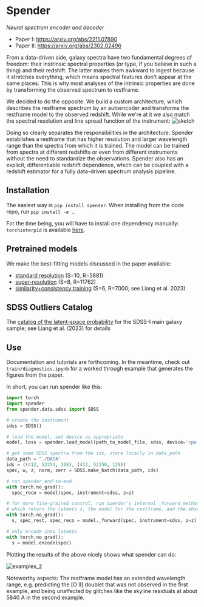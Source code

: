 # Spender

_Neural spectrum encoder and decoder_

* Paper I: https://arxiv.org/abs/2211.07890
* Paper II: https://arxiv.org/abs/2302.02496

From a data-driven side, galaxy spectra have two fundamental degrees of freedom: their instrinsic spectral properties (or type, if you believe in such a thing) and their redshift. The latter makes them awkward to ingest because it stretches everything, which means spectral features don't appear at the same places. This is why most analyses of the intrinsic properties are done by transforming the observed spectrum to restframe.

We decided to do the opposite. We build a custom architecture, which describes the restframe spectrum by an autoencoder and transforms the restframe model to the observed redshift. While we're at it we also match the spectral resolution and line spread function of the instrument:
![sketch](https://github.com/pmelchior/spender/assets/1463403/8e861c0b-358c-4b92-8862-e31325acae1b)

Doing so clearly separates the responsibilities in the architecture. Spender establishes a restframe that has higher resolution and larger wavelength range than the spectra from which it is trained. The model can be trained from spectra at different redshifts or even from different instruments without the need to standardize the observations. Spender also has an explicit, differentiable redshift dependence, which can be coupled with a redshift estimator for a fully data-driven spectrum analysis pipeline.

## Installation

The easiest way is `pip install spender`. When installing from the code repo, run `pip install -e .`.

For the time being, you will have to install one dependency manually: `torchinterp1d` is available [here](https://github.com/aliutkus/torchinterp1d).

## Pretrained models

We make the best-fitting models discussed in the paper available:
* [standard resolution](https://www.dropbox.com/s/6o5htaic8wimito/sdss.speculator%2B1.variable.lr_1e-3.latent_10.0.pt?dl=0) (S=10, R=5881)
* [super-resolution](https://www.dropbox.com/s/d14f1jryelxc5if/sdss.speculator%2B1.variable.superres.lsf_5.lr_1e-3.latent_8.0.pt?dl=0) (S=8, R=11762)
* [similarity+consistency training](https://www.dropbox.com/s/7ecvnbpc8do6pjy/sdss.similarity-consistency.latent_6.0.pt?dl=0) (S=6, R=7000; see Liang et al. 2023)

## SDSS Outliers Catalog

The [catalog of the latent-space probability](https://www.dropbox.com/s/2eo8r4mlsh7p15o/FULL_SDSSID_logP.txt.bz2?dl=0) for the SDSS-I main galaxy sample; see Liang et al. (2023) for details

## Use

Documentation and tutorials are forthcoming. In the meantime, check out `train/diagnostics.ipynb` for a worked through example that generates the figures from the paper.

In short, you can run spender like this:
```python
import torch
import spender
from spender.data.sdss import SDSS

# create the instrument
sdss = SDSS()

# load the model, set device as appropriate
model, loss = spender.load_model(path_to_model_file, sdss, device='cpu')

# get some SDSS spectra from the ids, store locally in data_path
data_path = "./DATA"
ids = ((412, 52254, 308), (412, 52250, 129))
spec, w, z, norm, zerr = SDSS.make_batch(data_path, ids)

# run spender end-to-end
with torch.no_grad():
  spec_reco = model(spec, instrument=sdss, z=z)

# for more fine-grained control, run spender's internal _forward method
# which return the latents s, the model for the restframe, and the observed spectrum
with torch.no_grad():
  s, spec_rest, spec_reco = model._forward(spec, instrument=sdss, z=z)

# only encode into latents
with torch.no_grad():
  s = model.encode(spec)
```

Plotting the results of the above nicely shows what spender can do:

![examples_2](https://user-images.githubusercontent.com/1463403/202062952-4a27dacf-2733-47d9-a9ca-e5b3387961e2.png)

Noteworthy aspects: The restframe model has an extended wavelength range, e.g. predicting the [O II] doublet that was not observed in the first example, and being unaffected by glitches like the skyline residuals at about 5840 A in the second example.
